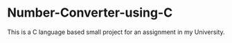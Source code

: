 # Number-Converter-using-C
This is a C language based small project for an assignment in my University. 

